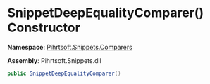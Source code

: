 # SnippetDeepEqualityComparer\(\) Constructor

**Namespace**: [Pihrtsoft.Snippets.Comparers](../../README.md)

**Assembly**: Pihrtsoft\.Snippets\.dll

```csharp
public SnippetDeepEqualityComparer()
```

